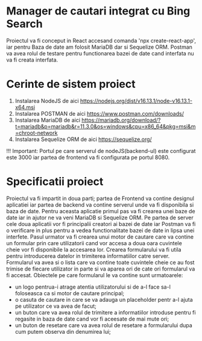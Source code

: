 # Manager de cautari integrat cu Bing Search

Proiectul va fi conceput in React accesand comanda 'npx create-react-app', iar pentru Baza de date am folosit MariaDB dar si Sequelize ORM. Postman va avea rolul de testare pentru functionarea bazei de date cand interfata nu va fi creata interfata.

# Cerinte de sistem proiect

1. Instalarea NodeJS de aici https://nodejs.org/dist/v16.13.1/node-v16.13.1-x64.msi
2. Instalarea POSTMAN de aici https://www.postman.com/downloads/
3. Instalarea MariaDB de aici https://mariadb.org/download/?t=mariadb&p=mariadb&r=11.3.0&os=windows&cpu=x86_64&pkg=msi&m=chroot-network
4. Instalarea Sequelize ORM de aici https://sequelize.org/

!!! Important: Portul pe care serverul de nodeJS(backend-ul) este configurat este 3000 iar partea de frontend va fi configurata pe portul 8080.

# Specificatii proiect

Proiectul va fi impartit in doua parti; partea de Frontend va contine designul aplicatiei iar partea de backend va contine serverul unde va fi disponibila si baza de date.
Pentru aceasta aplicatie primul pas va fi crearea unei baze de date iar in ajutor ne va veni MariaDB si Sequelize ORM. 
Pe partea de server cele doua aplicatii vor fi principalii creatori ai bazei de date iar Postman va fi o verificare in plus pentru a vedea functionalitate bazei de date in lipsa unei interfete.
Pasul urmator va fi crearea unui motor de cautare care va contine un formular prin care utilizatorii cand vor accesa a doua oara cuvintele cheie vor fi disponibile la accesarea lor. Crearea formularului va fi utila pentru introducerea datelor in trimiterea informatiilor catre server. Formularul va avea si o lista care va contine toate cuvintele cheie ce au fost trimise de fiecare utilizator in parte si va aparea ori de cate ori formularul va fi accesat.
Obiectele pe care formularul le va contine sunt urmatoarele:
- un logo pentrua-i atrage atentia utilizatorului si de a-l face sa-l foloseasca ca si motor de cautare principal;
- o casuta de cautare in care se va adauga un placeholder pentr a-l ajuta pe utilizator ce va avea de facut;
- un buton care va avea rolul de trimitere a informatiilor introduse pentru fi regasite in baza de date cand vor fi aceesate de mai mute ori;
- un buton de resetare care va avea rolul de resetare a formularului dupa cum putem observa din denumirea lui;
